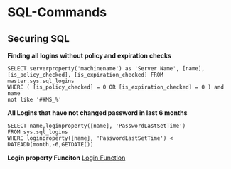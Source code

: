 # SQL-Commands

## Securing SQL

**Finding all logins without policy and expiration checks**
``` 
SELECT serverproperty('machinename') as 'Server Name', [name],
[is_policy_checked], [is_expiration_checked] FROM master.sys.sql_logins
WHERE ( [is_policy_checked] = 0 OR [is_expiration_checked] = 0 ) and name
not like '##MS_%'
```

**All Logins that have not changed password in last 6 months**
```
SELECT name,loginproperty([name], 'PasswordLastSetTime')
FROM sys.sql_logins
WHERE loginproperty([name], 'PasswordLastSetTime') <
DATEADD(month,-6,GETDATE())
```

**Login property Funciton**
[Login Function](https://docs.microsoft.com/en-us/sql/t-sql/functions/loginproperty-transact-sql?view=sql-server-ver15)
